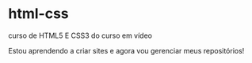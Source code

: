 # html-css
curso de HTML5 E CSS3 do curso em vídeo

Estou aprendendo a criar sites e agora vou gerenciar meus repositórios!